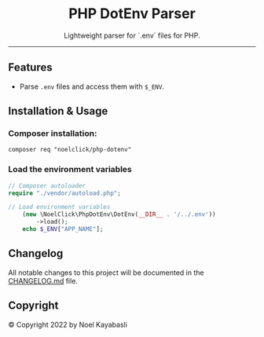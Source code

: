<div align="center">
    <h1>PHP DotEnv Parser</h1>
    <p>Lightweight parser for `.env` files for PHP.</p>
    <hr>
</div>

## Features
* Parse `.env` files and access them with `$_ENV`.

## Installation & Usage
### Composer installation: 
`composer req "noelclick/php-dotenv"`
### Load the environment variables 
```php
// Composer autoloader
require "./vendor/autoload.php"; 

// Load environment variables
    (new \NoelClick\PhpDotEnv\DotEnv(__DIR__ . '/../.env'))
        ->load();
    echo $_ENV["APP_NAME"];
```

## Changelog
All notable changes to this project will be documented in the [CHANGELOG.md](CHANGELOG.md) file.

## Copyright
&copy; Copyright 2022 by Noel Kayabasli